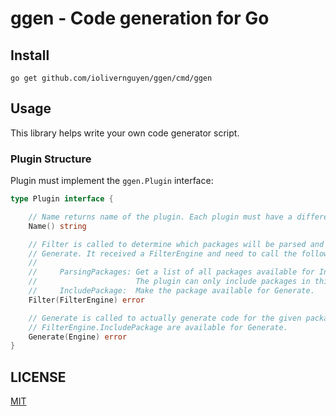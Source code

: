 # ggen - Code generation for Go

## Install

```
go get github.com/iolivernguyen/ggen/cmd/ggen
```

## Usage

This library helps write your own code generator script.

### Plugin Structure

Plugin must implement the `ggen.Plugin` interface:

```go
type Plugin interface {

	// Name returns name of the plugin. Each plugin must have a different name.
	Name() string

	// Filter is called to determine which packages will be parsed and which will be skipped. It will be called before
	// Generate. It received a FilterEngine and need to call the following methods:
	//
	//     ParsingPackages: Get a list of all packages available for IncludePackage.
	//                      The plugin can only include packages in this list.
	//     IncludePackage:  Make the package available for Generate.
	Filter(FilterEngine) error

	// Generate is called to actually generate code for the given packages. Only packages passed to
	// FilterEngine.IncludePackage are available for Generate.
	Generate(Engine) error
}
```

## LICENSE

[MIT](https://github.com/iolivernguyen/ggen/blob/master/LICENSE)
